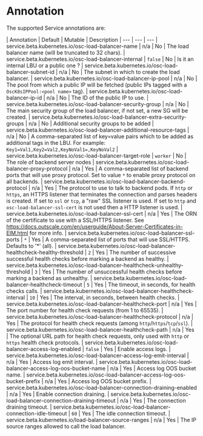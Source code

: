 # Annotation

The supported Service annotations are:

| Annotation | Default | Mutable | Description
| --- | --- | ---
| service.beta.kubernetes.io/osc-load-balancer-name | n/a | No | The load balancer name (will be truncated to 32 chars).
| service.beta.kubernetes.io/osc-load-balancer-internal | `false` | No | Is it an internal LBU or a public one ?
| service.beta.kubernetes.io/osc-load-balancer-subnet-id | n/a | No | The subnet in which to create the load balancer.
| service.beta.kubernetes.io/osc-load-balancer-ip-pool | n/a | No | The pool from which a public IP will be fetched (public IPs tagged with a `OscK8sIPPool:<pool name>` tag).
| service.beta.kubernetes.io/osc-load-balancer-ip-id | n/a | No | The ID of the public IP to use.
| service.beta.kubernetes.io/osc-load-balancer-security-group | n/a | No | The main security group of the load balancer, if not set, a new SG will be created.
| service.beta.kubernetes.io/osc-load-balancer-extra-security-groups | n/a | No | Additional security groups to be added
| service.beta.kubernetes.io/osc-load-balancer-additional-resource-tags | n/a | No | A comma-separated list of key=value pairs which to be added as additional tags in the LBU. For example: `Key1=Val1,Key2=Val2,KeyNoVal1=,KeyNoVal2`
| service.beta.kubernetes.io/osc-load-balancer-target-role | `worker` | No | The role of backend server nodes
| service.beta.kubernetes.io/osc-load-balancer-proxy-protocol | n/a | Yes | A comma-separated list of backend ports that will use proxy protocol. Set to value `*` to enable proxy protocol on all backends.
| service.beta.kubernetes.io/osc-load-balancer-backend-protocol | n/a | Yes | The protocol to use to talk to backend pods. If `http` or `https`, an HTTPS listener that terminates the connection and parses headers is created. If set to `ssl` or `tcp`, a "raw" SSL listener is used. If set to `http` and `osc-load-balancer-ssl-cert` is not used then a HTTP listener is used.
| service.beta.kubernetes.io/osc-load-balancer-ssl-cert | n/a | Yes | The ORN of the certificate to use with a SSL/HTTPS listener. See https://docs.outscale.com/en/userguide/About-Server-Certificates-in-EIM.html for more info.
| service.beta.kubernetes.io/osc-load-balancer-ssl-ports | `*` | Yes | A comma-separated list of ports that will use SSL/HTTPS. Defaults to '*' (all).
| service.beta.kubernetes.io/osc-load-balancer-healthcheck-healthy-threshold | `2` | Yes | The number of successive successful health checks before marking a backend as healthy.
| service.beta.kubernetes.io/osc-load-balancer-healthcheck-unhealthy-threshold | `3` | Yes | The number of unsuccessful health checks before marking a backend as unhealthy.
| service.beta.kubernetes.io/osc-load-balancer-healthcheck-timeout | `5` | Yes | The timeout, in seconds, for health checks calls.
| service.beta.kubernetes.io/osc-load-balancer-healthcheck-interval | `10` | Yes | The interval, in seconds,  between health checks.
| service.beta.kubernetes.io/osc-load-balancer-healthcheck-port | n/a | Yes | The port number for health check requests (from 1 to 65535).
| service.beta.kubernetes.io/osc-load-balancer-healthcheck-protocol | n/a | Yes | The protocol for health check requests (among `http`/`https`/`tcp`/`ssl`).
| service.beta.kubernetes.io/osc-load-balancer-healthcheck-path | n/a | Yes | The optional URL path for health check requests, only used with `http` or `https` health check protocols.
| service.beta.kubernetes.io/osc-load-balancer-access-log-enabled | `false` | Yes | Enable access logs.
| service.beta.kubernetes.io/osc-load-balancer-access-log-emit-interval | n/a | Yes | Access log emit interval.
| service.beta.kubernetes.io/osc-load-balancer-access-log-oos-bucket-name | n/a | Yes | Access log OOS bucket name.
| service.beta.kubernetes.io/osc-load-balancer-access-log-oos-bucket-prefix | n/a | Yes | Access log OOS bucket prefix.
| service.beta.kubernetes.io/osc-load-balancer-connection-draining-enabled | n/a | Yes | Enable connection draining.
| service.beta.kubernetes.io/osc-load-balancer-connection-draining-timeout | n/a | Yes | The connection draining timeout.
| service.beta.kubernetes.io/osc-load-balancer-connection-idle-timeout | `60` | Yes | The idle connection timeout.
| service.beta.kubernetes.io/load-balancer-source-ranges | n/a | Yes | The IP source ranges allowed to call the load balancer.
